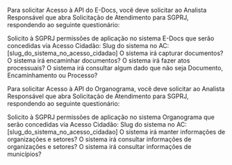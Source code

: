 Para solicitar Acesso à API do E-Docs, você deve solicitar ao Analista Responsável que abra Solicitação de Atendimento para SGPRJ, respondendo ao seguinte questionário:

Solicito à SGPRJ permissões de aplicação no sistema E-Docs que serão concedidas via Acesso Cidadão:
Slug do sistema no AC: [slug_do_sistema_no_acesso_cidadao]
O sistema irá capturar documentos?
O sistema irá encaminhar documentos?
O sistema irá fazer atos processuais?
O sistema irá consultar algum dado que não seja Documento, Encaminhamento ou Processo?



Para solicitar Acesso à API do Organograma, você deve solicitar ao Analista Responsável que abra Solicitação de Atendimento para SGPRJ, respondendo ao seguinte questionário:

Solicito à SGPRJ permissões de aplicação no sistema Organograma que serão concedidas via Acesso Cidadão:
Slug do sistema no AC: [slug_do_sistema_no_acesso_cidadao]
O sistema irá manter informações de organizações e setores?
O sistema irá consultar informações de organizações e setores?
O sistema irá consultar informações de municípios?